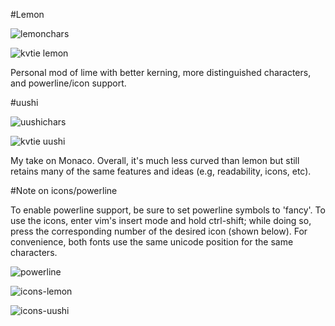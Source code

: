 #Lemon

![lemonchars](http://i.imgur.com/YC3FTZy.png)

![kvtie lemon](http://i.imgur.com/TQPfn4o.png)

Personal mod of lime with better kerning, more distinguished characters, and powerline/icon support.


#uushi

![uushichars](http://i.imgur.com/dNMsUSF.png)

![kvtie uushi](http://i.imgur.com/uBHFUPM.png)

My take on Monaco. Overall, it's much less curved than lemon but still retains many of the same features and ideas (e.g, readability, icons, etc).


#Note on icons/powerline

To enable powerline support, be sure to set powerline symbols to 'fancy'. To use the icons, enter vim's insert mode and hold ctrl-shift; while doing so, press the corresponding number of the desired icon (shown below). For convenience, both fonts use the same unicode position for the same characters.

![powerline](http://i.imgur.com/BCSttT8.png)

![icons-lemon](http://i.imgur.com/JMXAhgA.png)

![icons-uushi](http://i.imgur.com/IouAScQ.png)
